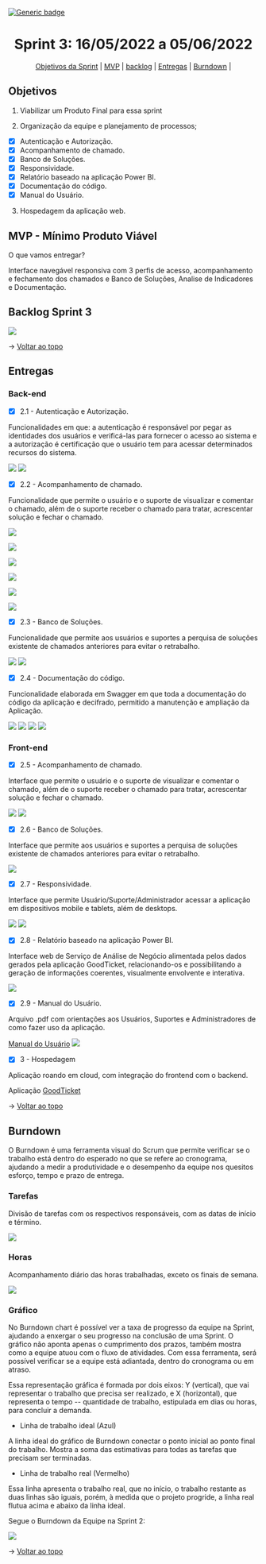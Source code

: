 [![Generic badge](https://img.shields.io/badge/STATUS%20DA%20SPRINT-Em%20Andamento-yellow)](https://shields.io/)
<br id="topo">
<h1 align="center"> Sprint 3: 16/05/2022 a 05/06/2022 </h1>
<p align="center"> 
    <a href="#objetivos">Objetivos da Sprint</a> | 
    <a href="#mvp">MVP</a> | 
    <a href="#backlog">backlog</a> |
    <a href="#entregas">Entregas</a> |
    <a href="#Burndown">Burndown</a> |
    
    
</p>
 
<span id="objetivos">

## Objetivos

1. Viabilizar um Produto Final para essa sprint
    
2. Organização da equipe e planejamento de processos;
    
 - [x] Autenticação e Autorização.
 - [x] Acompanhamento de chamado.
 - [x] Banco de Soluções.
 - [x] Responsividade.
 - [x] Relatório baseado na aplicação Power BI.
 - [x] Documentação do código.
 - [x] Manual do Usuário.
    
3. Hospedagem da aplicação web.    

<span id="mvp">
    
## MVP - Mínimo Produto Viável

<p>O que vamos entregar?</p>
    
 Interface navegável responsiva com 3 perfis de acesso, acompanhamento e fechamento dos chamados e Banco de Soluções, Analise de Indicadores e Documentação.
    
<span id="backlog">

## Backlog Sprint 3

 <img src = "https://github.com/Grupo2-DSM/Api-3dsm-2022/blob/main/img/Backlog_Sprint3.png">
   
    
→ [Voltar ao topo](#topo)
    
<span id="entregas">

## Entregas
    
### Back-end   
    
- [x] 2.1 - Autenticação e Autorização.

Funcionalidades em que: a autenticação é responsável por pegar as identidades dos usuários e verificá-las para fornecer o acesso ao sistema e a autorização é certificação que o usuário tem para acessar determinados recursos do sistema.

![](https://github.com/Grupo2-DSM/Api-3dsm-2022/blob/Sprint-3/img/Sprint_3_usuario-autenticar-rota.png)
![](https://github.com/Grupo2-DSM/Api-3dsm-2022/blob/Sprint-3/img/Sprint_3_usuario-autenticar.png)
 
 
- [x] 2.2 - Acompanhamento de chamado.
    
Funcionalidade que permite o usuário e o suporte de visualizar e comentar o chamado, além de o suporte receber o chamado para tratar, acrescentar solução e fechar o chamado.
    
![](https://github.com/Grupo2-DSM/Api-3dsm-2022/blob/Sprint-3/img/Sprint_3_suporte-rota.png)
    
![](https://github.com/Grupo2-DSM/Api-3dsm-2022/blob/Sprint-3/img/Sprint_3_suporte.png)
    
![](https://github.com/Grupo2-DSM/Api-3dsm-2022/blob/Sprint-3/img/Sprint_3_comentario-rota.png)
    
![](https://github.com/Grupo2-DSM/Api-3dsm-2022/blob/Sprint-3/img/Sprint_3_suporte.png)
    
![](https://github.com/Grupo2-DSM/Api-3dsm-2022/blob/Sprint-3/img/Sprint_3_solucao-rota.png)
    
![](https://github.com/Grupo2-DSM/Api-3dsm-2022/blob/Sprint-3/img/Sprint_3_suporte.png)
    

- [x] 2.3 - Banco de Soluções.
    
Funcionalidade que permite aos usuários e suportes a perquisa de soluções existente de chamados anteriores para evitar o retrabalho.
  
![](https://github.com/Grupo2-DSM/Api-3dsm-2022/blob/Sprint-3/img/Sprint_3_solucoes-rota.png)
![](https://github.com/Grupo2-DSM/Api-3dsm-2022/blob/Sprint-3/img/Sprint_3_solucoes.png)

    
- [x] 2.4 - Documentação do código.
    
Funcionalidade elaborada em Swagger em que toda a documentação do código da aplicação e decifrado, permitido a manutenção e ampliação da Aplicação.
  
![](https://github.com/Grupo2-DSM/Api-3dsm-2022/blob/Sprint-3/img/Sprint_3_swagger1.png)
![](https://github.com/Grupo2-DSM/Api-3dsm-2022/blob/Sprint-3/img/Sprint_3_swagger2.png)
![](https://github.com/Grupo2-DSM/Api-3dsm-2022/blob/Sprint-3/img/Sprint_3_swagger3.png)
![](https://github.com/Grupo2-DSM/Api-3dsm-2022/blob/Sprint-3/img/Sprint_3_swagger4.png)
    
    
### Front-end   

- [x] 2.5 - Acompanhamento de chamado.
    
Interface que permite o usuário e o suporte de visualizar e comentar o chamado, além de o suporte receber o chamado para tratar, acrescentar solução e fechar o chamado.
    
![](https://)
![](https://)

    
- [x] 2.6 - Banco de Soluções.
   
Interface que permite aos usuários e suportes a perquisa de soluções existente de chamados anteriores para evitar o retrabalho.
    
![](https://github.com/Grupo2-DSM/Api-3dsm-2022/blob/Sprint-3/img/Sprint_3_Banco_solu%C3%A7%C3%B5es.png)
    
    
- [x] 2.7 - Responsividade.
   
Interface que permite Usuário/Suporte/Administrador acessar a aplicação em dispositivos mobile e tablets, além de desktops. 
    
![](https://)
![](https://)
    
    
- [x] 2.8 - Relatório baseado na aplicação Power BI.
   
Interface web de Serviço de Análise de Negócio alimentada pelos dados gerados pela aplicação GoodTicket, relacionando-os e possibilitando a geração de informações coerentes, visualmente envolvente e interativa.
    
![](https://github.com/Grupo2-DSM/Api-3dsm-2022/blob/Sprint-3/img/Sprint_3_analise_dados.png)
   
 
- [x] 2.9 - Manual do Usuário.
    
Arquivo .pdf com orientações aos Usuários, Suportes e Administradores de como fazer uso da aplicação.

[Manual do Usuário](https://github.com/Grupo2-DSM/Api-3dsm-2022/blob/main/Manual%20do%20Usu%C3%A1rio.pdf)
![](https://github.com/Grupo2-DSM/Api-3dsm-2022/blob/Sprint-3/img/Sprint_3_Manual.png)
    
    
- [x] 3 - Hospedagem 
    
Aplicação roando em cloud, com integração do frontend com o backend. 
    
Aplicação [GoodTicket](https://goodticket.netlify.app/)

→ [Voltar ao topo](#topo) 
    
<span id="Burndown">
    
## Burndown
    
O Burndown é uma ferramenta visual do Scrum que permite verificar se o trabalho está dentro do esperado no que se refere ao cronograma, ajudando a medir a produtividade e o desempenho da equipe nos quesitos esforço, tempo e prazo de entrega.

### Tarefas   
    
Divisão de tarefas com os respectivos responsáveis, com as datas de início e término.
    
![](https:/)  
    
### Horas 
    
Acompanhamento diário das horas trabalhadas, exceto os finais de semana.
    
![](https://)  

### Gráfico 
    
No Burndown chart é possível ver a taxa de progresso da equipe na Sprint, ajudando a enxergar o seu progresso na conclusão de uma Sprint. O gráfico não aponta apenas o cumprimento dos prazos, também mostra como a equipe atuou com o fluxo de atividades. Com essa ferramenta, será possível verificar se a equipe está adiantada, dentro do cronograma ou em atraso.
    
Essa representação gráfica é formada por dois eixos: Y (vertical), que vai representar o trabalho que precisa ser realizado, e X (horizontal), que representa o tempo -- quantidade de trabalho, estipulada em dias ou horas, para concluir a demanda.
    
* Linha de trabalho ideal (Azul)
    
A linha ideal do gráfico de Burndown conectar o ponto inicial ao ponto final do trabalho. Mostra a soma das estimativas para todas as tarefas que precisam ser terminadas.
    
* Linha de trabalho real (Vermelho)
    
Essa linha apresenta o trabalho real, que no início, o trabalho restante as duas linhas são iguais, porém, à medida que o projeto progride, a linha real flutua acima e abaixo da linha ideal.
    
Segue o Burndown da Equipe na Sprint 2: 

![](https://)  
    
→ [Voltar ao topo](#topo)  

